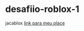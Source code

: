 # desafiio-roblox-1
jacablox
[link para meu place](https://web.roblox.com/games/10940129521/mini-cidade)
